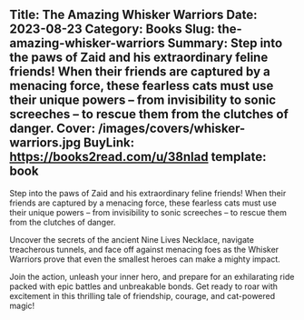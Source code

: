 Title: The Amazing Whisker Warriors
Date: 2023-08-23
Category: Books
Slug: the-amazing-whisker-warriors
Summary: Step into the paws of Zaid and his extraordinary feline friends! When their friends are captured by a menacing force, these fearless cats must use their unique powers – from invisibility to sonic screeches – to rescue them from the clutches of danger.
Cover: /images/covers/whisker-warriors.jpg
BuyLink: https://books2read.com/u/38nlad
template: book
---

Step into the paws of Zaid and his extraordinary feline friends! When their friends are captured by a menacing force, these fearless cats must use their unique powers – from invisibility to sonic screeches – to rescue them from the clutches of danger.

Uncover the secrets of the ancient Nine Lives Necklace, navigate treacherous tunnels, and face off against menacing foes as the Whisker Warriors prove that even the smallest heroes can make a mighty impact.

Join the action, unleash your inner hero, and prepare for an exhilarating ride packed with epic battles and unbreakable bonds. Get ready to roar with excitement in this thrilling tale of friendship, courage, and cat-powered magic!